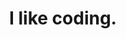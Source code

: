 ---
title: I like coding.
description: I am driven by a passion of taking a problem and making it go away with code.
top-projects: "blocks, windowsense, datatables, unrealsharp, chatredux, ignitionheadertool"
---